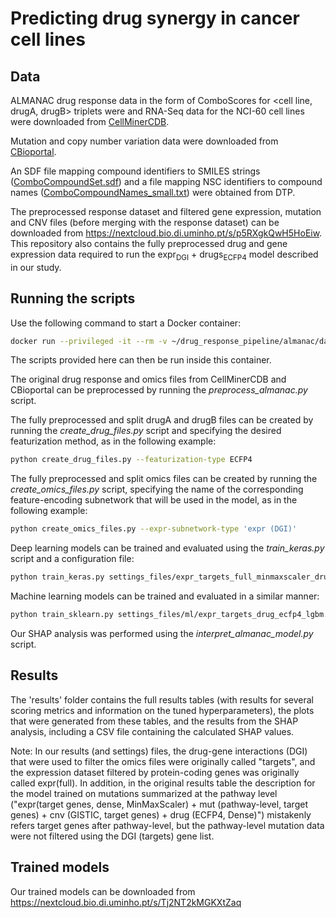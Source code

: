 # Predicting drug synergy in cancer cell lines

## Data
ALMANAC drug response data in the form of ComboScores for <cell line, drugA, drugB> triplets were
and RNA-Seq data for the NCI-60 cell lines were downloaded from [CellMinerCDB](https://discover.nci.nih.gov/rsconnect/cellminercdb/).

Mutation and copy number variation data were downloaded from [CBioportal](https://www.cbioportal.org/study/summary?id=cellline_nci60).

An SDF file mapping compound identifiers to SMILES strings ([ComboCompoundSet.sdf](https://wiki.nci.nih.gov/download/attachments/338237347/ComboCompoundSet.sdf?version=1&modificationDate=1493822360000&api=v2)) and a file mapping NSC identifiers to compound names ([ComboCompoundNames_small.txt](https://wiki.nci.nih.gov/download/attachments/338237347/ComboCompoundNames_small.txt?version=1&modificationDate=1493822467000&api=v2)) were obtained from DTP.

The preprocessed response dataset and filtered gene expression, mutation and CNV files (before merging with the response 
dataset) can be downloaded from https://nextcloud.bio.di.uminho.pt/s/p5RXgkQwH5HoEiw. 
This repository also contains the fully preprocessed drug and gene expression data required to run the 
expr<sub>DGI</sub> + drugs<sub>ECFP4</sub> model described in our study.  

## Running the scripts
Use the following command to start a Docker container: 
```bash
docker run --privileged -it --rm -v ~/drug_response_pipeline/almanac/data:/home/data -v ~/drug_response_pipeline/almanac/results:/home/results -v ~/drug_response_pipeline/almanac/scripts:/home/scripts drpred_tool
``` 
The scripts provided here can then be run inside this container. 

The original drug response and omics files from CellMinerCDB and CBioportal can be preprocessed by running the *preprocess_almanac.py* script.

The fully preprocessed and split drugA and drugB files can be created by running the *create_drug_files.py* script and 
specifying the desired featurization method, as in the following example:
```bash
python create_drug_files.py --featurization-type ECFP4
``` 

The fully preprocessed and split omics files can be created by running the *create_omics_files.py* script, specifying 
the name of the corresponding feature-encoding subnetwork that will be used in the model, as in the following example:
```bash
python create_omics_files.py --expr-subnetwork-type 'expr (DGI)'
``` 

Deep learning models can be trained and evaluated using the *train_keras.py* script and a configuration file: 
```bash
python train_keras.py settings_files/expr_targets_full_minmaxscaler_drug_dense.yml
``` 

Machine learning models can be trained and evaluated in a similar manner:
```bash
python train_sklearn.py settings_files/ml/expr_targets_drug_ecfp4_lgbm.yml
``` 

Our SHAP analysis was performed using the *interpret_almanac_model.py* script.


## Results
The 'results' folder contains the full results tables (with results for several scoring metrics and information on the 
tuned hyperparameters), the plots that were generated from these tables, and the results from the SHAP analysis, 
including a CSV file containing the calculated SHAP values.

Note: In our results (and settings) files, the drug-gene interactions (DGI) that were used to filter the omics files 
were originally called "targets", and the expression dataset filtered by protein-coding genes was originally called 
expr(full). In addition, in the original results table the description for the model trained on mutations 
summarized at the pathway level ("expr(target genes, dense, MinMaxScaler) + mut (pathway-level, target genes) + cnv 
(GISTIC, target genes) + drug (ECFP4, Dense)") mistakenly refers target genes after pathway-level, but the pathway-level 
mutation data were not filtered using the DGI (targets) gene list.

## Trained models
Our trained models can be downloaded from https://nextcloud.bio.di.uminho.pt/s/Tj2NT2kMGKXtZaq
